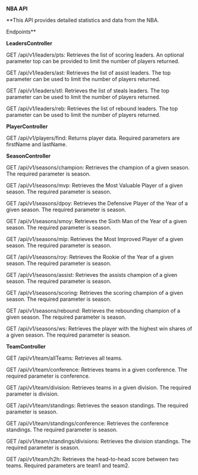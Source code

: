 **NBA API**

**This API provides detailed statistics and data from the NBA.

Endpoints**

**LeadersController**

GET /api/v1/leaders/pts: Retrieves the list of scoring leaders. An optional parameter top can be provided to limit the number of players returned.

GET /api/v1/leaders/ast: Retrieves the list of assist leaders. The top parameter can be used to limit the number of players returned.

GET /api/v1/leaders/stl: Retrieves the list of steals leaders. The top parameter can be used to limit the number of players returned.

GET /api/v1/leaders/reb: Retrieves the list of rebound leaders. The top parameter can be used to limit the number of players returned.

**PlayerController**

GET /api/v1/players/find: Returns player data. Required parameters are firstName and lastName.

**SeasonController**

GET /api/v1/seasons/champion: Retrieves the champion of a given season. The required parameter is season.

GET /api/v1/seasons/mvp: Retrieves the Most Valuable Player of a given season. The required parameter is season.

GET /api/v1/seasons/dpoy: Retrieves the Defensive Player of the Year of a given season. The required parameter is season.

GET /api/v1/seasons/smoy: Retrieves the Sixth Man of the Year of a given season. The required parameter is season.

GET /api/v1/seasons/mip: Retrieves the Most Improved Player of a given season. The required parameter is season.

GET /api/v1/seasons/roy: Retrieves the Rookie of the Year of a given season. The required parameter is season.

GET /api/v1/seasons/assist: Retrieves the assists champion of a given season. The required parameter is season.

GET /api/v1/seasons/scoring: Retrieves the scoring champion of a given season. The required parameter is season.

GET /api/v1/seasons/rebound: Retrieves the rebounding champion of a given season. The required parameter is season.

GET /api/v1/seasons/ws: Retrieves the player with the highest win shares of a given season. The required parameter is season.

**TeamController**

GET /api/v1/team/allTeams: Retrieves all teams.

GET /api/v1/team/conference: Retrieves teams in a given conference. The required parameter is conference.

GET /api/v1/team/division: Retrieves teams in a given division. The required parameter is division.

GET /api/v1/team/standings: Retrieves the season standings. The required parameter is season.

GET /api/v1/team/standings/conference: Retrieves the conference standings. The required parameter is season.

GET /api/v1/team/standings/divisions: Retrieves the division standings. The required parameter is season.

GET /api/v1/team/h2h: Retrieves the head-to-head score between two teams. Required parameters are team1 and team2.
